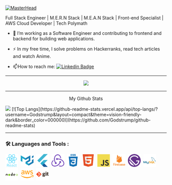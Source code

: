 [![MasterHead](https://media-exp1.licdn.com/dms/image/C4D16AQF9faoG0zLhZg/profile-displaybackgroundimage-shrink_200_800/0/1659641611649?e=1666224000&v=beta&t=kvh4N8Vo2NBFAl0MBLAUegQ3OToUk6jytstpI-DSP9A)]([Github](https://github.com/Godstrump))

Full Stack Engineer | M.E.R.N Stack | M.E.A.N Stack | Front-end Specialist | AWS Cloud Developer | Tech Polymath

- :telescope: I’m working as a Software Engineer and contributing to frontend and backend for building web applications.

- :zap: In my free time, I solve problems on Hackerranks, read tech articles and watch Anime.

- :mailbox:How to reach me: [![Linkedin Badge](https://img.shields.io/badge/-blue?style=flat&logo=Linkedin&logoColor=white)](https://linkedin.com/in/Godstrump)


---

<p align="center">
    <a>
        <img src="https://github-readme-streak-stats.herokuapp.com/?user=Godstrump&theme=dark&hide_border=true&background=000000"/>
    </a>
</p>

---

<p align="center">My Github Stats</p>
 <span align="left">
    <img src="https://github-readme-stats.vercel.app/api?username=Godstrump&&show_icons=true&title_color=D3D3D3&icon_color=722F37&text_color=D3D3D3&bg_color=000000&border_color=000000">
</span> [![Top Langs](https://github-readme-stats.vercel.app/api/top-langs/?username=Godstrump&layout=compact&theme=vision-friendly-dark&border_color=000000)](https://github.com/Godstrump/github-readme-stats)

---

### :hammer_and_wrench: Languages and Tools :

<div> 
  <img src="https://github.com/devicons/devicon/blob/master/icons/react/react-original-wordmark.svg" title="React" alt="React" width="40" height="40"/>&nbsp;
  <img src="https://github.com/devicons/devicon/blob/master/icons/materialui/materialui-original.svg" title="Material UI" alt="Material UI" width="40" height="40"/>&nbsp;
  <img src="https://github.com/devicons/devicon/blob/master/icons/flutter/flutter-original.svg" title="Flutter" alt="Flutter" width="40" height="40"/>&nbsp;
  <img src="https://github.com/devicons/devicon/blob/master/icons/redux/redux-original.svg" title="Redux" alt="Redux " width="40" height="40"/>&nbsp;
  <img src="https://github.com/devicons/devicon/blob/master/icons/css3/css3-plain-wordmark.svg"  title="CSS3" alt="CSS" width="40" height="40"/>&nbsp;
  <img src="https://github.com/devicons/devicon/blob/master/icons/html5/html5-original.svg" title="HTML5" alt="HTML" width="40" height="40"/>&nbsp;
  <img src="https://github.com/devicons/devicon/blob/master/icons/javascript/javascript-original.svg" title="JavaScript" alt="JavaScript" width="40" height="40"/>&nbsp;
  <img src="https://github.com/devicons/devicon/blob/master/icons/firebase/firebase-plain-wordmark.svg" title="Firebase" alt="Firebase" width="40" height="40"/>&nbsp;
  <img src="https://github.com/devicons/devicon/blob/master/icons/gatsby/gatsby-original.svg" title="Gatsby"  alt="Gatsby" width="40" height="40"/>&nbsp;
  <img src="https://github.com/devicons/devicon/blob/master/icons/mysql/mysql-original-wordmark.svg" title="MySQL"  alt="MySQL" width="40" height="40"/>&nbsp;
  <img src="https://github.com/devicons/devicon/blob/master/icons/nodejs/nodejs-original-wordmark.svg" title="NodeJS" alt="NodeJS" width="40" height="40"/>&nbsp;
  <img src="https://github.com/devicons/devicon/blob/master/icons/amazonwebservices/amazonwebservices-plain-wordmark.svg" title="AWS" alt="AWS" width="40" height="40"/>&nbsp;
  <img src="https://github.com/devicons/devicon/blob/master/icons/git/git-original-wordmark.svg" title="Git" **alt="Git" width="40" height="40"/>
</div>
